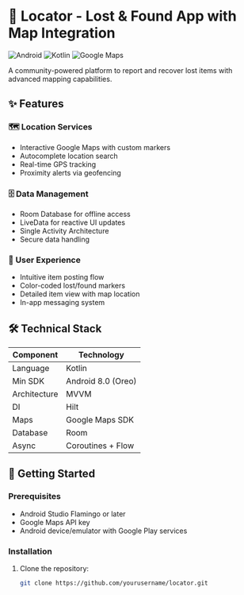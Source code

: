 # 📍 Locator - Lost & Found App with Map Integration

![Android](https://img.shields.io/badge/Android-3DDC84?style=for-the-badge&logo=android&logoColor=white)
![Kotlin](https://img.shields.io/badge/Kotlin-0095D5?style=for-the-badge&logo=kotlin&logoColor=white)
![Google Maps](https://img.shields.io/badge/Google_Maps-4285F4?style=for-the-badge&logo=google-maps&logoColor=white)

A community-powered platform to report and recover lost items with advanced mapping capabilities.

## ✨ Features

### 🗺️ Location Services
- Interactive Google Maps with custom markers
- Autocomplete location search
- Real-time GPS tracking
- Proximity alerts via geofencing

### 🗄️ Data Management
- Room Database for offline access
- LiveData for reactive UI updates
- Single Activity Architecture
- Secure data handling

### 👥 User Experience
- Intuitive item posting flow
- Color-coded lost/found markers
- Detailed item view with map location
- In-app messaging system

## 🛠️ Technical Stack

| Component          | Technology                          |
|--------------------|-------------------------------------|
| Language           | Kotlin                              |
| Min SDK            | Android 8.0 (Oreo)                 |
| Architecture       | MVVM                                |
| DI                 | Hilt                                |
| Maps               | Google Maps SDK                     |
| Database           | Room                               |
| Async              | Coroutines + Flow                  |

## 🚀 Getting Started

### Prerequisites
- Android Studio Flamingo or later
- Google Maps API key
- Android device/emulator with Google Play services

### Installation
1. Clone the repository:
   ```bash
   git clone https://github.com/yourusername/locator.git
